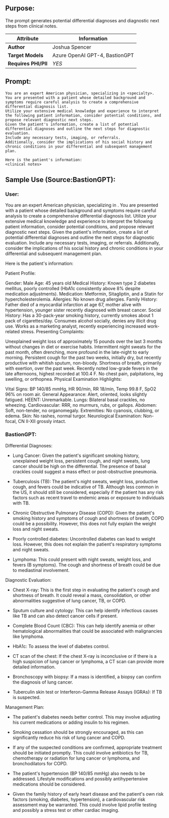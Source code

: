 ## **Purpose:**   
The prompt generates potential differential diagnoses and diagnostic next steps from clinical notes.

| **Attribute** | **Information**       |
|---------------------|-----------------------|
| **Author** | Joshua Spencer |
| **Target Models** | Azure OpenAI GPT-4, BastionGPT |
| **Requires PHI/PII** | *YES* |


## Prompt:
```
You are an expert American physician, specializing in <specialty>.
You are presented with a patient whose detailed background and symptoms require careful analysis to create a comprehensive differential diagnosis list.
Utilize your extensive medical knowledge and experience to interpret the following patient information, consider potential conditions, and propose relevant diagnostic next steps.
Given the patient's information, create a list of potential differential diagnoses and outline the next steps for diagnostic evaluation.
Include any necessary tests, imaging, or referrals. 
Additionally, consider the implications of his social history and chronic conditions in your differential and subsequent management plan.

Here is the patient's information:
<clinical notes>
```

## Sample Use (Source:BastionGPT):

### **User:** 
You are an expert American physician, specializing in <specialty>.
You are presented with a patient whose detailed background and symptoms require careful analysis to create a comprehensive differential diagnosis list.
Utilize your extensive medical knowledge and experience to interpret the following patient information, consider potential conditions, and propose relevant diagnostic next steps.
Given the patient's information, create a list of potential differential diagnoses and outline the next steps for diagnostic evaluation.
Include any necessary tests, imaging, or referrals. 
Additionally, consider the implications of his social history and chronic conditions in your differential and subsequent management plan.

Here is the patient's information:

Patient Profile:

Gender: Male
Age: 45 years old
Medical History: Known type 2 diabetes mellitus, poorly controlled (HbA1c consistently above 8% despite medication adjustments).
Medication: Metformin, Sitagliptin, and a Statin for hypercholesterolemia.
Allergies: No known drug allergies.
Family History: Father died of a myocardial infarction at age 67, mother alive with hypertension, younger sister recently diagnosed with breast cancer.
Social History: Has a 30-pack-year smoking history, currently smokes about 1 pack of cigarettes/day. Consumes alcohol socially, denies any illicit drug use. Works as a marketing analyst, recently experiencing increased work-related stress.
Presenting Complaints:

Unexplained weight loss of approximately 15 pounds over the last 3 months without changes in diet or exercise habits.
Intermittent night sweats for the past month, often drenching, more profound in the late-night to early morning.
Persistent cough for the past two weeks, initially dry, but recently productive with whitish sputum, non-bloody.
Shortness of breath, primarily with exertion, over the past week.
Recently noted low-grade fevers in the late afternoons, highest recorded at 100.4 F.
No chest pain, palpitations, leg swelling, or orthopnea.
Physical Examination Highlights:

Vital Signs: BP 140/85 mmHg, HR 90/min, RR 18/min, Temp 99.8 F, SpO2 96% on room air.
General Appearance: Alert, oriented, looks slightly fatigued.
HEENT: Unremarkable.
Lungs: Bilateral basal crackles, no wheezing.
Cardiovascular: RRR, no murmurs, rubs, or gallops.
Abdomen: Soft, non-tender, no organomegaly.
Extremities: No cyanosis, clubbing, or edema.
Skin: No rashes, normal turgor.
Neurological Examination: Non-focal, CN II-XII grossly intact.

### **BastionGPT:**
Differential Diagnoses:

- Lung Cancer: Given the patient's significant smoking history, unexplained weight loss, persistent cough, and night sweats, lung cancer should be high on the differential. The presence of basal crackles could suggest a mass effect or post-obstructive pneumonia.

- Tuberculosis (TB): The patient's night sweats, weight loss, productive cough, and fevers could be indicative of TB. Although less common in the US, it should still be considered, especially if the patient has any risk factors such as recent travel to endemic areas or exposure to individuals with TB.

- Chronic Obstructive Pulmonary Disease (COPD): Given the patient's smoking history and symptoms of cough and shortness of breath, COPD could be a possibility. However, this does not fully explain the weight loss and night sweats.

- Poorly controlled diabetes: Uncontrolled diabetes can lead to weight loss. However, this does not explain the patient's respiratory symptoms and night sweats.

- Lymphoma: This could present with night sweats, weight loss, and fevers (B symptoms). The cough and shortness of breath could be due to mediastinal involvement.

Diagnostic Evaluation:

- Chest X-ray: This is the first step in evaluating the patient's cough and shortness of breath. It could reveal a mass, consolidation, or other abnormalities suggestive of lung cancer, TB, or COPD.

- Sputum culture and cytology: This can help identify infectious causes like TB and can also detect cancer cells if present.

- Complete Blood Count (CBC): This can help identify anemia or other hematological abnormalities that could be associated with malignancies like lymphoma.

- HbA1c: To assess the level of diabetes control.

- CT scan of the chest: If the chest X-ray is inconclusive or if there is a high suspicion of lung cancer or lymphoma, a CT scan can provide more detailed information.

- Bronchoscopy with biopsy: If a mass is identified, a biopsy can confirm the diagnosis of lung cancer.

- Tuberculin skin test or Interferon-Gamma Release Assays (IGRAs): If TB is suspected.

Management Plan:

- The patient's diabetes needs better control. This may involve adjusting his current medications or adding insulin to his regimen.

- Smoking cessation should be strongly encouraged, as this can significantly reduce his risk of lung cancer and COPD.

- If any of the suspected conditions are confirmed, appropriate treatment should be initiated promptly. This could involve antibiotics for TB, chemotherapy or radiation for lung cancer or lymphoma, and bronchodilators for COPD.

- The patient's hypertension (BP 140/85 mmHg) also needs to be addressed. Lifestyle modifications and possibly antihypertensive medications should be considered.

- Given the family history of early heart disease and the patient's own risk factors (smoking, diabetes, hypertension), a cardiovascular risk assessment may be warranted. This could involve lipid profile testing and possibly a stress test or other cardiac imaging.
